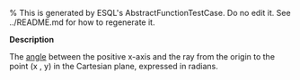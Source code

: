 % This is generated by ESQL's AbstractFunctionTestCase. Do no edit it. See ../README.md for how to regenerate it.

**Description**

The [angle](https://en.wikipedia.org/wiki/Atan2) between the positive x-axis and the ray from the origin to the point (x , y) in the Cartesian plane, expressed in radians.

